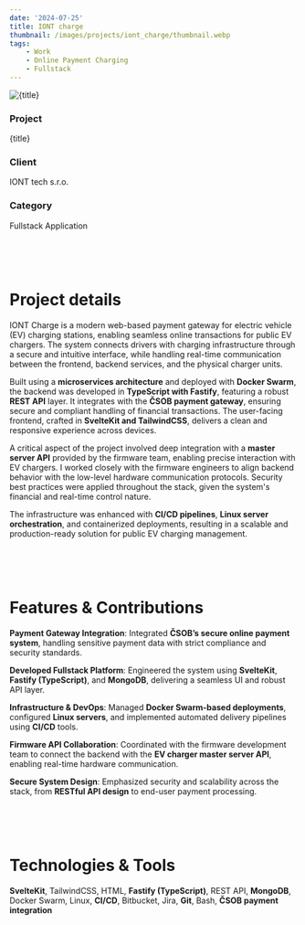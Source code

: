 ```yaml
---
date: '2024-07-25'
title: IONT charge
thumbnail: /images/projects/iont_charge/thumbnail.webp
tags:
    - Work
    - Online Payment Charging
    - Fullstack
---
```


<img src="/images/projects/iont_charge/thumbnail.webp" alt={title} class="w-full h-80 object-cover mb-4 rounded-lg" />

<div class="bg-neutral-900 flex flex-wrap gap-y-8 gap-x-20 justify-between px-8 py-6 rounded-lg xs:px-24">
    <div>
        <h3 class="!m-0 !mb-1 !font-semibold">Project</h3>
        <p class="!m-0">{title}</p>
    </div>
    <div>
        <h3 class="!m-0 !mb-1 !font-semibold">Client</h3>
        <p class="!m-0">IONT tech s.r.o.</p>
    </div>
    <div>
        <h3 class="!m-0 !mb-1 !font-semibold">Category</h3>
        <p class="!m-0">Fullstack Application</p>
    </div>
</div>

<br />
<br />
<br />

# Project details

IONT Charge is a modern web-based payment gateway for electric vehicle (EV) charging stations, enabling seamless online transactions for public EV chargers. The system connects drivers with charging infrastructure through a secure and intuitive interface, while handling real-time communication between the frontend, backend services, and the physical charger units.

Built using a **microservices architecture** and deployed with **Docker Swarm**, the backend was developed in **TypeScript with Fastify**, featuring a robust **REST API** layer. It integrates with the **ČSOB payment gateway**, ensuring secure and compliant handling of financial transactions. The user-facing frontend, crafted in **SvelteKit and TailwindCSS**, delivers a clean and responsive experience across devices.

A critical aspect of the project involved deep integration with a **master server API** provided by the firmware team, enabling precise interaction with EV chargers. I worked closely with the firmware engineers to align backend behavior with the low-level hardware communication protocols. Security best practices were applied throughout the stack, given the system's financial and real-time control nature.

The infrastructure was enhanced with **CI/CD pipelines**, **Linux server orchestration**, and containerized deployments, resulting in a scalable and production-ready solution for public EV charging management.

<br />
<br />
<br />

# Features & Contributions

**Payment Gateway Integration**: Integrated **ČSOB’s secure online payment system**, handling sensitive payment data with strict compliance and security standards.

**Developed Fullstack Platform**: Engineered the system using **SvelteKit**, **Fastify (TypeScript)**, and **MongoDB**, delivering a seamless UI and robust API layer.

**Infrastructure & DevOps**: Managed **Docker Swarm-based deployments**, configured **Linux servers**, and implemented automated delivery pipelines using **CI/CD** tools.

**Firmware API Collaboration**: Coordinated with the firmware development team to connect the backend with the **EV charger master server API**, enabling real-time hardware communication.

**Secure System Design**: Emphasized security and scalability across the stack, from **RESTful API design** to end-user payment processing.

<br />
<br />
<br />

# Technologies & Tools

**SvelteKit**, TailwindCSS, HTML, **Fastify (TypeScript)**, REST API, **MongoDB**, Docker Swarm, Linux, **CI/CD**, Bitbucket, Jira, **Git**, Bash, **ČSOB payment integration**
